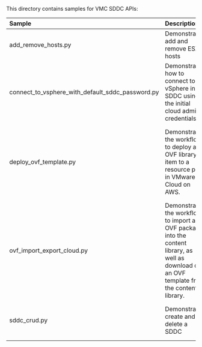 This directory contains samples for VMC SDDC APIs:

Sample | Description | Prerequisites
:--- | :--- | :---
add_remove_hosts.py | Demonstrates add and remove ESX hosts | A SDDC in the organization
connect_to_vsphere_with_default_sddc_password.py | Demonstrates how to connect to a vSphere in a SDDC using the initial cloud admin credentials. | A firewall rule to access the vSphere
deploy_ovf_template.py | Demonstrates the workflow to deploy an OVF library item to a resource pool in VMware Cloud on AWS. | An existing library item with an OVF template and an existing resource pool with resources for deploying the VM.
ovf_import_export_cloud.py | Demonstrates the workflow to import an OVF package into the content library, as well as download of an OVF template from the content library. | An existing vCenter DS with available storage.
sddc_crud.py | Demonstrates create and delete a SDDC | An organization associated with the calling user.